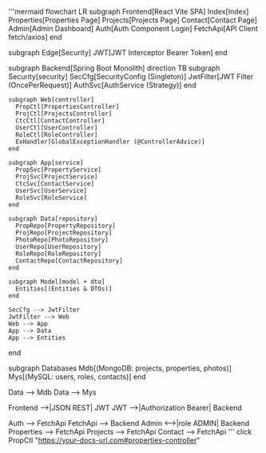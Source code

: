 
'''mermaid
flowchart LR
  subgraph Frontend[React Vite SPA]
    Index[Index]
    Properties[Properties Page]
    Projects[Projects Page]
    Contact[Contact Page]
    Admin[Admin Dashboard]
    Auth[Auth Component Login]
    FetchApi[API Client fetch/axios]
  end

  subgraph Edge[Security]
    JWT[JWT Interceptor Bearer Token]
  end

  subgraph Backend[Spring Boot Monolith]
    direction TB
    subgraph Security[security]
      SecCfg[SecurityConfig (Singleton)]
      JwtFilter[JWT Filter (OncePerRequest)]
      AuthSvc[AuthService (Strategy)]
    end

    subgraph Web[controller]
      PropCtl[PropertiesController]
      ProjCtl[ProjectsController]
      CtcCtl[ContactController]
      UserCtl[UserController]
      RoleCtl[RoleController]
      ExHandler[GlobalExceptionHandler (@ControllerAdvice)]
    end

    subgraph App[service]
      PropSvc[PropertyService]
      ProjSvc[ProjectService]
      CtcSvc[ContactService]
      UserSvc[UserService]
      RoleSvc[RoleService]
    end

    subgraph Data[repository]
      PropRepo[PropertyRepository]
      ProjRepo[ProjectRepository]
      PhotoRepo[PhotoRepository]
      UserRepo[UserRepository]
      RoleRepo[RoleRepository]
      ContactRepo[ContactRepository]
    end

    subgraph Model[model + dto]
      Entities[(Entities & DTOs)]
    end

    SecCfg --> JwtFilter
    JwtFilter --> Web
    Web --> App
    App --> Data
    App --> Entities
  end

  subgraph Databases
    Mdb[(MongoDB: projects, properties, photos)]
    Mys[(MySQL: users, roles, contacts)]
  end

  Data --> Mdb
  Data --> Mys

  Frontend -->|JSON REST| JWT
  JWT -->|Authorization Bearer| Backend

  Auth --> FetchApi
  FetchApi --> Backend
  Admin <-->|role ADMIN| Backend
  Properties --> FetchApi
  Projects --> FetchApi
  Contact --> FetchApi
'''
  click PropCtl "https://your-docs-url.com#properties-controller"

